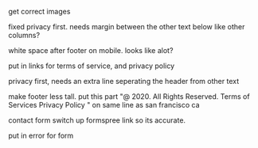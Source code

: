 get correct images

fixed privacy first. needs margin between the other text below like other columns?

white space after footer on mobile. looks like alot?

put in links for terms of service, and privacy policy


privacy first, needs an extra line seperating the header from other text


make footer less tall. put this part "@ 2020. All Rights Reserved. Terms of Services Privacy Policy
"
on same line as san francisco ca







contact form
switch up formspree link so its accurate.

put in error for form